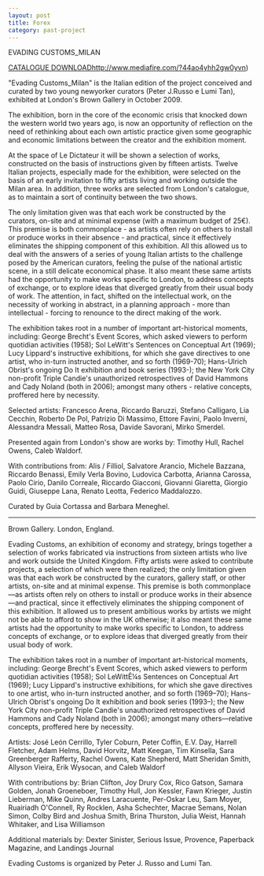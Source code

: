 ```yaml
---
layout: post
title: Forex
category: past-project
---
```


EVADING CUSTOMS_MILAN  

[CATALOGUE DOWNLOAD]()http://www.mediafire.com/?44ao4yhh2gw0yvn)

"Evading Customs_Milan" is the Italian edition of the project conceived and curated by two young newyorker curators (Peter J.Russo e Lumi Tan), exhibited at London's Brown Gallery in October 2009.

The exhibition, born in the core of the economic crisis that knocked down the western world two years ago, is now an opportunity of reflection on the need of rethinking about each own artistic practice given some geographic and economic limitations between the creator and the exhibition moment.

At the space of Le Dictateur it will be shown a selection of works, constructed on the basis of instructions given by fifteen artists. Twelve Italian projects, especially made for the exhibition, were selected on the basis of an early invitation to fifty artists living and working outside the Milan area. In addition, three works are selected from London's catalogue, as to maintain a sort of continuity between the two shows.

The only limitation given was that each work be constructed by the curators, on-site and at minimal expense (with a maximum budget of 25€). This premise is both commonplace - as artists often rely on others to install or produce works in their absence - and practical, since it effectively eliminates the shipping component of this exhibition. All this allowed us to deal with the answers of a series of young Italian artists to the challenge posed by the American curators, feeling the pulse of the national artistic scene, in a still delicate economical phase. It also meant these same artists had the opportunity to make works specific to London, to address concepts of exchange, or to explore ideas that diverged greatly from their usual body of work. The attention, in fact, shifted on the intellectual work, on the necessity of working in abstract, in a planning approach - more than intellectual - forcing to renounce to the direct making of the work.

The exhibition takes root in a number of important art-historical moments, including: George Brecht's Event Scores, which asked viewers to perform quotidian activities (1958); Sol LeWitt's Sentences on Conceptual Art (1969); Lucy Lippard's instructive exhibitions, for which she gave directives to one artist, who in-turn instructed another, and so forth (1969-70); Hans-Ulrich Obrist's ongoing Do It exhibition and book series (1993-); the New York City non-profit Triple Candie's unauthorized retrospectives of David Hammons and Cady Noland (both in 2006); amongst many others - relative concepts, proffered here by necessity.

Selected artists: Francesco Arena, Riccardo Baruzzi, Stefano Calligaro, Lia Cecchin, Roberto De Pol, Patrizio Di Massimo, Ettore Favini, Paolo Inverni, Alessandra Messali, Matteo Rosa, Davide Savorani, Mirko Smerdel.

Presented again from London's show are works by: Timothy Hull, Rachel Owens, Caleb Waldorf.

With contributions from: Alis / Filliol, Salvatore Arancio, Michele Bazzana, Riccardo Benassi, Emily Verla Bovino, Ludovica Carbotta, Arianna Carossa, Paolo Cirio, Danilo Correale, Riccardo Giacconi, Giovanni Giaretta, Giorgio Guidi, Giuseppe Lana, Renato Leotta, Federico Maddalozzo.

Curated by Guia Cortassa and Barbara Meneghel.

******

Brown Gallery. London, England.

Evading Customs, an exhibition of economy and strategy, brings together a selection of works fabricated via instructions from sixteen artists who live and work outside the United Kingdom. Fifty artists were asked to contribute projects, a selection of which were then realized; the only limitation given was that each work be constructed by the curators, gallery staff, or other artists, on-site and at minimal expense. This premise is both commonplace—as artists often rely on others to install or produce works in their absence—and practical, since it effectively eliminates the shipping component of this exhibition. It allowed us to present ambitious works by artists we might not be able to afford to show in the UK otherwise; it also meant these same artists had the opportunity to make works specific to London, to address concepts of exchange, or to explore ideas that diverged greatly from their usual body of work.

The exhibition takes root in a number of important art-historical moments, including: George Brecht's Event Scores, which asked viewers to perform quotidian activities (1958); Sol LeWittÊ¼s Sentences on Conceptual Art (1969); Lucy Lippard's instructive exhibitions, for which she gave directives to one artist, who in-turn instructed another, and so forth (1969–70); Hans-Ulrich Obrist's ongoing Do It exhibition and book series (1993–); the New York City non-profit Triple Candie's unauthorized retrospectives of David Hammons and Cady Noland (both in 2006); amongst many others—relative concepts, proffered here by necessity.

Artists: José León Cerrillo, Tyler Coburn, Peter Coffin, E.V. Day, Harrell Fletcher, Adam Helms, David Horvitz, Matt Keegan, Tim Kinsella, Sara Greenberger Rafferty, Rachel Owens, Kate Shepherd, Matt Sheridan Smith, Allyson Vieira, Erik Wysocan, and Caleb Waldorf

With contributions by: Brian Clifton, Joy Drury Cox, Rico Gatson, Samara Golden, Jonah Groeneboer, Timothy Hull, Jon Kessler, Fawn Krieger, Justin Lieberman, Mike Quinn, Andres Laracuente, Per-Oskar Leu, Sam Moyer, Ruairiadh O'Connell, Ry Rocklen, Asha Schechter, Macrae Semans, Nolan Simon, Colby Bird and Joshua Smith, Brina Thurston, Julia Weist, Hannah Whitaker, and Lisa Williamson

Additional materials by: Dexter Sinister, Serious Issue, Provence, Paperback Magazine, and Landings Journal

Evading Customs is organized by Peter J. Russo and Lumi Tan.